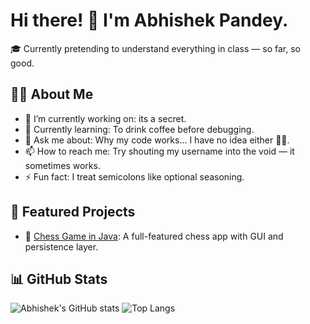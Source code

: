# Hi there! 👋 I'm Abhishek Pandey.

🎓 Currently pretending to understand everything in class — so far, so good.

## 👨‍💻 About Me

- 🔭 I’m currently working on: its a secret.
- 🌱 Currently learning: To drink coffee before debugging.
- 💬 Ask me about: Why my code works... I have no idea either 🤷‍♂️.
- 📫 How to reach me: Try shouting my username into the void — it sometimes works.
- ⚡ Fun fact: I treat semicolons like optional seasoning.

## 📂 Featured Projects

- 🔗 [Chess Game in Java](https://github.com/abhishekdpandey18/CheckMate-Java): A full-featured chess app with GUI and persistence layer.

## 📊 GitHub Stats

![Abhishek's GitHub stats](https://github-readme-stats.vercel.app/api?username=abhishekdpandey18&show_icons=true&theme=tokyonight)
![Top Langs](https://github-readme-stats.vercel.app/api/top-langs/?username=abhishekdpandey18&layout=compact&theme=radical)

<!---
abhishekdpandey18/abhishekdpandey18 is a ✨ special ✨ repository because its `README.md` (this file) appears on your GitHub profile.
You can click the Preview link to take a look at your changes.  
---> 
